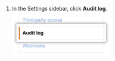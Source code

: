 1. In the Settings sidebar, click **Audit log**. ![Org audit log settings in sidebar](/assets/images/help/organizations/org-settings-audit-log.png)
